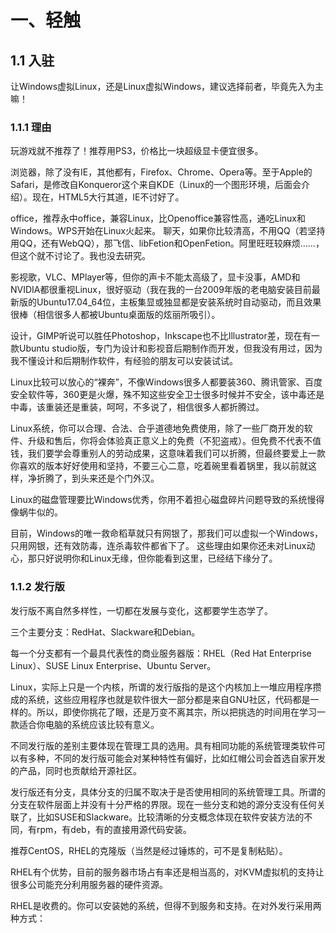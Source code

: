 # 一、轻触
## 1.1 入驻
让Windows虚拟Linux，还是Linux虚拟Windows，建议选择前者，毕竟先入为主嘛！

### 1.1.1 理由
玩游戏就不推荐了！推荐用PS3，价格比一块超级显卡便宜很多。

浏览器，除了没有IE，其他都有，Firefox、Chrome、Opera等。至于Apple的Safari，是修改自Konqueror这个来自KDE（Linux的一个图形环境，后面会介绍）。现在，HTML5大行其道，IE不讨好了。

office，推荐永中office，兼容Linux，比Openoffice兼容性高，通吃Linux和Windows。WPS开始在Linux火起来。
聊天，如果你比较清高，不用QQ（若坚持用QQ，还有WebQQ），那飞信、libFetion和OpenFetion。阿里旺旺较麻烦……，但这个就不讨论了。我也没去研究。

影视歌，VLC、MPlayer等，但你的声卡不能太高级了，显卡没事，AMD和NVIDIA都很重视Linux，很好驱动（我在我的一台2009年版的老电脑安装目前最新版的Ubuntu17.04_64位，主板集显或独显都是安装系统时自动驱动，而且效果很棒（相信很多人都被Ubuntu桌面版的炫丽所吸引）。

设计，GIMP听说可以胜任Photoshop，Inkscape也不比Illustrator差，现在有一款Ubuntu studio版，专门为设计和影视音后期制作而开发，但我没有用过，因为我不懂设计和后期制作软件，有经验的朋友可以安装试试。

Linux比较可以放心的“裸奔”，不像Windows很多人都要装360、腾讯管家、百度安全软件等，360更是火爆，殊不知这些安全卫士很多时候并不安全，该中毒还是中毒，该重装还是重装，呵呵，不多说了，相信很多人都折腾过。

Linux系统，你可以合理、合法、合乎道德地免费使用，除了一些厂商开发的软件、升级和售后，你将会体验真正意义上的免费（不犯盗戒）。但免费不代表不值钱，我们要学会尊重别人的劳动成果，这意味着我们可以折腾，但最终要爱上一款你喜欢的版本好好使用和坚持，不要三心二意，吃着碗里看着锅里，我以前就这样，净折腾了，到头来还是个门外汉。

Linux的磁盘管理要比Windows优秀，你用不着担心磁盘碎片问题导致的系统慢得像蜗牛似的。

目前，Windows的唯一救命稻草就只有网银了，那我们可以虚拟一个Windows，只用网银，还有效防毒，连杀毒软件都省下了。
这些理由如果你还未对Linux动心，那只好说明你和Linux无缘，但你能看到这里，已经结下缘分了。

### 1.1.2 发行版
发行版不离自然多样性，一切都在发展与变化，这都要学生态学了。

三个主要分支：RedHat、Slackware和Debian。

每一个分支都有一个最具代表性的商业服务器版：RHEL（Red Hat Enterprise Linux）、SUSE Linux Enterprise、Ubuntu Server。

Linux，实际上只是一个内核，所谓的发行版指的是这个内核加上一堆应用程序攒成的系统，这些应用程序也就是软件很大一部分都是来自GNU社区，代码都是一样的。所以，即使你挑花了眼，还是万变不离其宗，所以把挑选的时间用在学习一款适合你电脑的系统应该比较有意义。

不同发行版的差别主要体现在管理工具的选用。具有相同功能的系统管理类软件可以有多种，不同的发行版可能会对某种特性有偏好，比如红帽公司会首选自家开发的产品，同时也贡献给开源社区。

发行版还有分支，具体分支的归属不取决于是否使用相同的系统管理工具。所谓的分支在软件层面上并没有十分严格的界限。现在一些分支和她的源分支没有任何关联了，比如SUSE和Slackware。比较清晰的分支概念体现在软件安装方法的不同，有rpm，有deb，有的直接用源代码安装。

推荐CentOS，RHEL的克隆版（当然是经过锤炼的，可不是复制粘贴）。

RHEL有个优势，目前的服务器市场占有率还是相当高的，对KVM虚拟机的支持让很多公司能充分利用服务器的硬件资源。

RHEL是收费的。你可以安装她的系统，但得不到服务和支持。在对外发行采用两种方式：